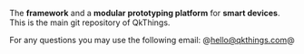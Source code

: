 
The **framework** and a **modular prototyping platform** for **smart devices**. 
This is the main git repository of QkThings.

For any questions you may use the following email: @hello@qkthings.com@


